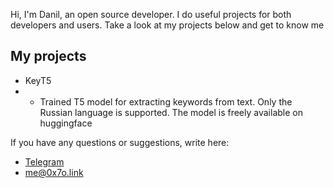 Hi, I'm Danil, an open source developer. I do useful projects for both developers and users. Take a look at my projects below and get to know me

## My projects
- KeyT5
- - Trained T5 model for extracting keywords from text. Only the Russian language is supported. The model is freely available on huggingface

If you have any questions or suggestions, write here:

- [Telegram](https://t.me/hljwi)
- [me@0x7o.link](mailto:me@0x7o.link)
